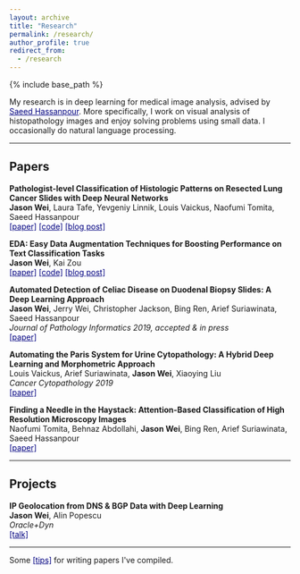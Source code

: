 ```yaml
---
layout: archive
title: "Research"
permalink: /research/
author_profile: true
redirect_from:
  - /research
---
```


{% include base_path %}

My research is in deep learning for medical image analysis, advised by <a href="https://www.hassanpourlab.com/" style="color:navy" target="_blank">Saeed Hassanpour</a>. More specifically, I work on visual analysis of histopathology images and enjoy solving problems using small data. I occasionally do natural language processing.

------

Papers
------
**Pathologist-level Classification of Histologic Patterns on Resected Lung Cancer Slides with Deep Neural Networks**  
**Jason Wei**, Laura Tafe, Yevgeniy Linnik, Louis Vaickus, Naofumi Tomita, Saeed Hassanpour  
<a href="http://arxiv.org/abs/1901.11489" style="color:navy" target="_blank">[paper]</a> 
<a href="https://github.com/BMIRDS/deepslide" style="color:navy" target="_blank">[code]</a> 
<a href="https://medium.com/health-data-science/classification-of-histopathology-images-with-deep-learning-a-practical-guide-2e3ffd6d59c5" style="color:navy" target="_blank">[blog post]</a>

**EDA: Easy Data Augmentation Techniques for Boosting Performance on Text Classification Tasks**  
**Jason Wei**, Kai Zou  
<a href="http://arxiv.org/abs/1901.11196" style="color:navy" target="_blank">[paper]</a> <a href="https://github.com/jasonwei20/eda_nlp" style="color:navy" target="_blank">[code]</a>
<a href="https://medium.com/@jason.20/these-are-the-easiest-data-augmentation-techniques-in-natural-language-processing-you-can-think-of-88e393fd610" style="color:navy" target="_blank">[blog post]</a>

**Automated Detection of Celiac Disease on Duodenal Biopsy Slides: A Deep Learning Approach**  
**Jason Wei**, Jerry Wei, Christopher Jackson, Bing Ren, Arief Suriawinata, Saeed Hassanpour  
*Journal of Pathology Informatics 2019, accepted & in press*   
<a href="https://arxiv.org/abs/1901.11447" style="color:navy" target="_blank">[paper]</a>

**Automating the Paris System for Urine Cytopathology: A Hybrid Deep Learning and Morphometric Approach**  
Louis Vaickus, Arief Suriawinata, **Jason Wei**, Xiaoying Liu  
*Cancer Cytopathology 2019*  
<a href="https://onlinelibrary.wiley.com/doi/abs/10.1002/cncy.22099" style="color:navy" target="_blank">[paper]</a>

**Finding a Needle in the Haystack: Attention-Based Classification of High Resolution Microscopy Images**  
Naofumi Tomita, Behnaz Abdollahi, **Jason Wei**, Bing Ren, Arief Suriawinata, Saeed Hassanpour  
<a href="https://arxiv.org/abs/1811.08513" style="color:navy" target="_blank">[paper]</a>

------

Projects
------
**IP Geolocation from DNS & BGP Data with Deep Learning**  
**Jason Wei**, Alin Popescu  
*Oracle+Dyn*  
<a href="oracle.pdf" style="color:navy" target="_blank">[talk]</a>

------

Some <a href="https://jasonwei20.github.io/writing_tips/" style="color:navy" target="_blank">[tips]</a> for writing papers I've compiled. 